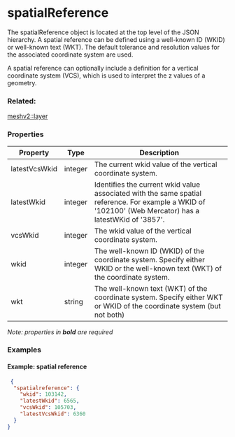 # spatialReference

The spatialReference object is located at the top level of the JSON hierarchy.  A spatial reference can be defined using a well-known ID (WKID) or well-known text (WKT). The default tolerance and resolution values for the associated coordinate system are used.

A spatial reference can optionally include a definition for a vertical coordinate system (VCS), which is used to interpret the z values of a geometry.

### Related:

[meshv2::layer](../../meshv2/docs/layer.md)
### Properties

| Property | Type | Description |
| --- | --- | --- |
| latestVcsWkid | integer | The current wkid value of the vertical coordinate system. |
| latestWkid | integer | Identifies the current wkid value associated with the same spatial reference. For example a WKID of '102100' (Web Mercator) has a latestWKid of '3857'. |
| vcsWkid | integer | The wkid value of the vertical coordinate system. |
| wkid | integer | The well-known ID (WKID) of the coordinate system. Specify either WKID or the well-known text (WKT) of the coordinate system. |
| wkt | string | The well-known text (WKT) of the coordinate system. Specify either WKT or WKID of the coordinate system (but not both) |

*Note: properties in **bold** are required*

### Examples 

#### Example: spatial reference 

```json
 {
  "spatialreference": {
    "wkid": 103142,
    "latestWkid": 6565,
    "vcsWkid": 105703,
    "latestVcsWkid": 6360
  }
} 
```

